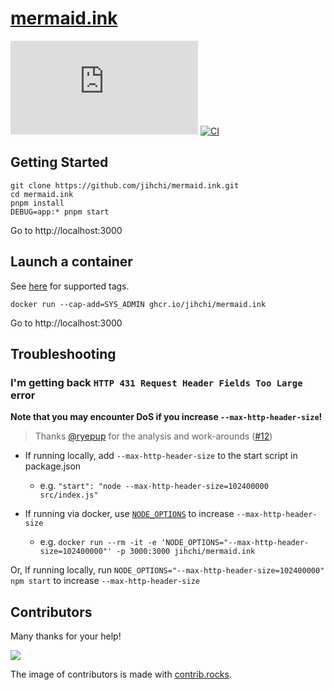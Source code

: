 # [mermaid.ink](https://mermaid.ink)

[![GitHub](https://img.shields.io/github/license/jihchi/mermaid.ink)](./LICENSE)
[![CI](https://github.com/jihchi/mermaid.ink/actions/workflows/CI.yaml/badge.svg)](https://github.com/jihchi/mermaid.ink/actions/workflows/CI.yaml)

## Getting Started

```
git clone https://github.com/jihchi/mermaid.ink.git
cd mermaid.ink
pnpm install
DEBUG=app:* pnpm start
```

Go to http://localhost:3000

## Launch a container

See [here](https://github.com/jihchi/mermaid.ink/pkgs/container/mermaid.ink) for supported tags.

```
docker run --cap-add=SYS_ADMIN ghcr.io/jihchi/mermaid.ink
```

Go to http://localhost:3000

## Troubleshooting

### I'm getting back `HTTP 431 Request Header Fields Too Large` error

**Note that you may encounter DoS if you increase `--max-http-header-size`!**

> Thanks [@ryepup](https://github.com/ryepup) for the analysis and work-arounds ([#12](https://github.com/jihchi/mermaid.ink/issues/12))

- If running locally, add `--max-http-header-size` to the start script in package.json

  - e.g. `"start": "node --max-http-header-size=102400000 src/index.js"`

- If running via docker, use [`NODE_OPTIONS`](https://nodejs.org/api/cli.html#cli_node_options_options) to increase `--max-http-header-size`
  - e.g. `docker run --rm -it -e 'NODE_OPTIONS="--max-http-header-size=102400000"' -p 3000:3000 jihchi/mermaid.ink`

Or, If running locally, run `NODE_OPTIONS="--max-http-header-size=102400000" npm start` to increase `--max-http-header-size`

## Contributors

Many thanks for your help!

<a href="https://github.com/jihchi/mermaid.ink/graphs/contributors">
  <img src="https://contrib.rocks/image?repo=jihchi/mermaid.ink" />
</a>

The image of contributors is made with [contrib.rocks](https://contrib.rocks).
